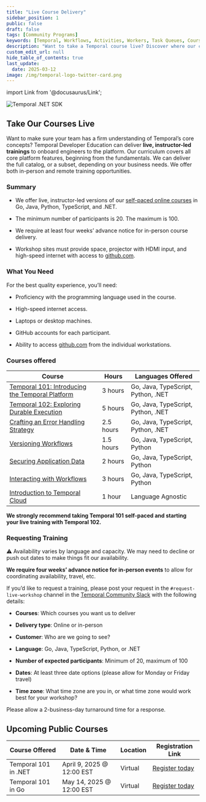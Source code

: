 ```yaml
---
title: "Live Course Delivery"
sidebar_position: 1
public: false
draft: false
tags: [Community Programs]
keywords: [Temporal, Workflows, Activities, Workers, Task Queues, Courses, external service, games, signals, queries, updates]
description: "Want to take a Temporal course live? Discover where our courses are being taught live or request a live delivery for your community."
custom_edit_url: null
hide_table_of_contents: true
last_update:
  date: 2025-03-12
image: /img/temporal-logo-twitter-card.png
---
```


import Link from '@docusaurus/Link';

![Temporal .NET SDK](/img/banners/courses.png)

## Take Our Courses Live

Want to make sure your team has a firm understanding of Temporal’s core concepts? 
Temporal Developer Education can deliver **live, instructor-led trainings** to onboard engineers to the platform. 
Our curriculum covers all core platform features, beginning from the fundamentals. 
We can deliver the full catalog, or a subset, depending on your business needs. 
We offer both in-person and remote training opportunities.

### Summary

- We offer live, instructor-led versions of our [self-paced online courses](https://learn.temporal.io/courses) in Go, Java, Python, TypeScript, and .NET. 

- The minimum number of participants is 20. The maximum is 100.

- We require at least four weeks’ advance notice for in-person course delivery.

- Workshop sites must provide space, projector with HDMI input, and high-speed internet with access to [github.com](http://github.com).

### What You Need

For the best quality experience, you’ll need:

- Proficiency with the programming language used in the course.

- High-speed internet access.

- Laptops or desktop machines.

- GitHub accounts for each participant.

- Ability to access [github.com](http://github.com) from the individual workstations.

### Courses offered

| Course                                                                                             | Hours     | Languages Offered                  |
| -------------------------------------------------------------------------------------------------- | --------- | ---------------------------------- |
| [Temporal 101: Introducing the Temporal Platform](https://learn.temporal.io/courses/temporal_101/) | 3 hours   | Go, Java, TypeScript, Python, .NET |
| [Temporal 102: Exploring Durable Execution](https://learn.temporal.io/courses/temporal_102/)       | 5 hours   | Go, Java, TypeScript, Python, .NET       |
| [Crafting an Error Handling Strategy](https://learn.temporal.io/courses/errstrat/)                 | 2.5 hours | Go, Java, TypeScript, Python, .NET       |
| [Versioning Workflows](https://learn.temporal.io/courses/versioning/)                              | 1.5 hours | Go, Java, TypeScript, Python       |
| [Securing Application Data](https://learn.temporal.io/courses/appdatasec/)                         | 2 hours   | Go, Java, TypeScript, Python       |
| [Interacting with Workflows](https://learn.temporal.io/courses/interacting_with_workflows/)        | 3 hours   | Go, Java, TypeScript, Python       |
| [Introduction to Temporal Cloud](https://learn.temporal.io/courses/intro_to_temporal_cloud/)       | 1 hour    | Language Agnostic                  |

**We strongly recommend taking Temporal 101 self-paced and starting your live training with Temporal 102.**

### Requesting Training

⚠️ Availability varies by language and capacity. We may need to decline or push out dates to make things fit our availability.

**We require four weeks’ advance notice for in-person events** to allow for coordinating availability, travel, etc.

If you’d like to request a training, please post your request in the `#request-live-workshop` channel in the [Temporal Community Slack](https://t.mp/slack) with the following details:

- **Courses**: Which courses you want us to deliver

- **Delivery type**: Online or in-person

- **Customer**: Who are we going to see?

- **Language**: Go, Java, TypeScript, Python, or .NET

- **Number of expected participants**: Minimum of 20, maximum of 100

- **Dates**: At least three date options (please allow for Monday or Friday travel)

- **Time zone**: What time zone are you in, or what time zone would work best for your workshop?

Please allow a 2-business-day turnaround time for a response.

## Upcoming Public Courses

| Course Offered | Date & Time | Location | Registration Link | 
| -------------- | ---- | -------- | ----------------- |
| Temporal 101 in .NET | April 9, 2025 @ 12:00 EST | Virtual | [Register today](https://pages.temporal.io/workshop-dotnet-101-2504) |
| Temporal 101 in Go | May 14, 2025 @ 12:00 EST | Virtual | [Register today](https://pages.temporal.io/workshop-go-101-2505) |